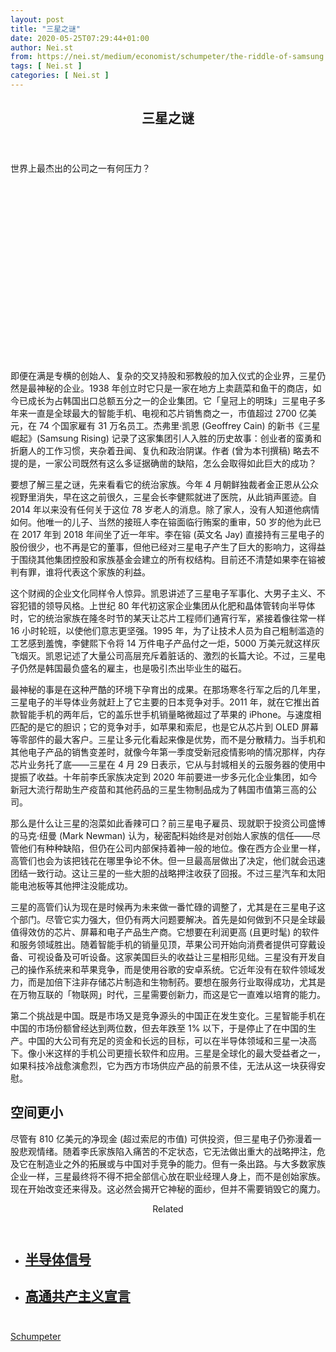 ```yaml
---
layout: post
title: "三星之谜"
date: 2020-05-25T07:29:44+01:00
author: Nei.st
from: https://nei.st/medium/economist/schumpeter/the-riddle-of-samsung
tags: [ Nei.st ]
categories: [ Nei.st ]
---
```


<article class="post-20090 post type-post status-publish format-standard hentry category-schumpeter" id="post-20090">
 <header class="page-header medium Archives">
  <div class="page-header__image">
  </div>
  <div class="page-header__content">
   <h1 class="page-title text-align-center">
    三星之谜
   </h1>
  </div>
 </header>
 <div class="entry-content aesop-entry-content" id="post-20090-content">
  <link as="font" crossorigin="anonymous" href="//cdn.jsdelivr.net/gh/0nd1jyU39XQ/_/glyph/font-face/0uIzqoZjSuJfvSBnvgXTcApMtcVhMcpr.woff" rel="preload" type="font/woff"/>
  <link as="font" crossorigin="anonymous" href="//cdn.jsdelivr.net/gh/0nd1jyU39XQ/_/glyph/font-face/1sTnSLZWDKucPX6SAk.woff" rel="preload" type="font/woff"/>
  <p class="blog-post__description">
   世界上最杰出的公司之一有何压力？​
  </p>
  <span id="more-20090">
  </span>
  <div class="navigation__primary-inner">
   <a class="economist__link-logo" href="//nei.st/medium/economist">
   </a>
  </div>
  <div class="container img component-image">
   <div class="aspectRatioPlaceholder" style="padding-bottom:56.25%;height: 0;">
    <div class="progressiveMedia" data-height="720" data-width="1280">
     <img alt="" class="progressiveMedia-image" data-src="https://cdn.jsdelivr.net/gh/0nd1jyU39XQ/_/img/1/20200502_WBD000_0.jpg" src="https://cdn.jsdelivr.net/gh/0nd1jyU39XQ/_/img/1/20200502_WBD000_0.jpg"/>
    </div>
   </div>
  </div>
  <p>
   即便在满是专横的创始人、复杂的交叉持股和邪教般的加入仪式的企业界，三星仍然是最神秘的企业。1938 年创立时它只是一家在地方上卖蔬菜和鱼干的商店，如今已成长为占韩国出口总额五分之一的企业集团。它「皇冠上的明珠」三星电子多年来一直是全球最大的智能手机、电视和芯片销售商之一，市值超过 2700 亿美元，在 74 个国家雇有 31 万名员工。杰弗里·凯恩 (Geoffrey Cain) 的新书《三星崛起》(Samsung Rising) 记录了这家集团引人入胜的历史故事：创业者的蛮勇和折磨人的工作习惯，夹杂着丑闻、复仇和政治阴谋。作者 (曾为本刊撰稿) 略去不提的是，一家公司既然有这么多证据确凿的缺陷，怎么会取得如此巨大的成功？
  </p>
  <p>
   要想了解三星之谜，先来看看它的统治家族。今年 4 月朝鲜独裁者金正恩从公众视野里消失，早在这之前很久，三星会长李健熙就进了医院，从此销声匿迹。自 2014 年以来没有任何关于这位 78 岁老人的消息。除了家人，没有人知道他病情如何。他唯一的儿子、当然的接班人李在镕面临行贿案的重审，50 岁的他为此已在 2017 年到 2018 年间坐了近一年牢。李在镕 (英文名 Jay) 直接持有三星电子的股份很少，也不再是它的董事，但他已经对三星电子产生了巨大的影响力，这得益于围绕其他集团控股和家族基金会建立的所有权结构。目前还不清楚如果李在镕被判有罪，谁将代表这个家族的利益。
  </p>
  <p>
   这个财阀的企业文化同样令人惊异。凯恩讲述了三星电子军事化、大男子主义、不容犯错的领导风格。上世纪 80 年代初这家企业集团从化肥和晶体管转向半导体时，它的统治家族在隆冬时节的某天让芯片工程师们通宵行军，紧接着像往常一样 16 小时轮班，以使他们意志更坚强。1995 年，为了让技术人员为自己粗制滥造的工艺感到羞愧，李健熙下令将 14 万件电子产品付之一炬，5000 万美元就这样灰飞烟灭。凯恩记述了大量公司高层充斥着脏话的、激烈的长篇大论。不过，三星电子仍然是韩国最负盛名的雇主，也是吸引杰出毕业生的磁石。
  </p>
  <p>
   最神秘的事是在这种严酷的环境下孕育出的成果。在那场寒冬行军之后的几年里，三星电子的半导体业务就赶上了它主要的日本竞争对手。2011 年，就在它推出首款智能手机的两年后，它的盖乐世手机销量略微超过了苹果的 iPhone。与速度相匹配的是它的胆识；它的竞争对手，如苹果和索尼，也是它从芯片到 OLED 屏幕等零部件的最大客户。三星让多元化看起来像是优势，而不是分散精力。当手机和其他电子产品的销售变差时，就像今年第一季度受新冠疫情影响的情况那样，内存芯片业务托了底——三星在 4 月 29 日表示，它从与封城相关的云服务器的使用中提振了收益。十年前李氏家族决定到 2020 年前要进一步多元化企业集团，如今新冠大流行帮助生产疫苗和其他药品的三星生物制品成为了韩国市值第三高的公司。
  </p>
  <p>
   那么是什么让三星的泡菜如此香辣可口？前三星电子雇员、现就职于投资公司盛博的马克·纽曼 (Mark Newman) 认为，秘密配料始终是对创始人家族的信任——尽管他们有种种缺陷，但仍在公司内部保持着神一般的地位。像在西方企业里一样，高管们也会为该把钱花在哪里争论不休。但一旦最高层做出了决定，他们就会迅速团结一致行动。这让三星的一些大胆的战略押注收获了回报。不过三星汽车和太阳能电池板等其他押注没能成功。
  </p>
  <div class="code-block code-block-1" style="margin: 8px 0; clear: both;">
   <div class="container ads_KbHEVhh8Rw">
    <div class="card card--blog post-sidebar">
     <div class="card-body">
      <div class="logo_ngcontent-kty-0">
      </div>
      <div class="iframe-blocker U6XAMK63Vh00WqvF2BacIQ">
       <div class="background-h60B">
       </div>
       <div class="WumZiPCS4MeMw4pxQ">
       </div>
      </div>
     </div>
     <div class="card-footer">
      <div class="card-footer-wrapper" layout="row bottom-left">
      </div>
     </div>
    </div>
   </div>
  </div>
  <p>
   三星的高管们认为现在是时候再为未来做一番忙碌的调整了，尤其是在三星电子这个部门。尽管它实力强大，但仍有两大问题要解决。首先是如何做到不只是全球最值得效仿的芯片、屏幕和电子产品生产商。它想要在利润更高 (且更时髦) 的软件和服务领域胜出。随着智能手机的销量见顶，苹果公司开始向消费者提供可穿戴设备、可视设备及可听设备。这家美国巨头的收益让三星相形见绌。三星没有开发自己的操作系统来和苹果竞争，而是使用谷歌的安卓系统。它近年没有在软件领域发力，而是加倍下注非存储芯片制造和生物制药。要想在服务行业取得成功，尤其是在万物互联的「物联网」时代，三星需要创新力，而这是它一直难以培育的能力。
  </p>
  <p>
   第二个挑战是中国。既是市场又是竞争源头的中国正在发生变化。三星智能手机在中国的市场份额曾经达到两位数，但去年跌至 1% 以下，于是停止了在中国的生产。中国的大公司有充足的资金和长远的目标，可以在半导体领域和三星一决高下。像小米这样的手机公司更擅长软件和应用。三星是全球化的最大受益者之一，如果科技冷战愈演愈烈，它为西方市场供应产品的前景不佳，无法从这一块获得安慰。
  </p>
  <h2>
   空间更小
  </h2>
  <p>
   尽管有 810 亿美元的净现金 (超过索尼的市值) 可供投资，但三星电子仍弥漫着一股悲观情绪。随着李氏家族陷入痛苦的不定状态，它无法做出重大的战略押注，危及它在制造业之外的拓展或与中国对手竞争的能力。但有一条出路。与大多数家族企业一样，三星最终将不得不把全部信心放在职业经理人身上，而不是创始家族。现在开始改变还来得及。这必然会揭开它神秘的面纱，但并不需要销毁它的魔力。
  </p>
  <section class="jsx-1092709871 collection">
   <header class="jsx-1092709871 container">
    <span class="jsx-65431776 text-icon text-right size-md spacing-xxtight weight-medium">
     <span class="jsx-65431776 text">
      <span class="jsx-1092709871">
       Related
      </span>
     </span>
    </span>
   </header>
   <ul class="jsx-1092709871 collection-list">
    <li class="jsx-1092709871">
     <section class="jsx-2013367371 container">
      <div class="jsx-2013367371 content no-cover type-collection">
       <div class="jsx-2013367371 left">
        <a class="jsx-2013367371" href="https://nei.st/medium/economist/buttonwood/the-semaphore-of-semis">
         <h2 class="jsx-2996311878 sidebar">
          半导体信号
         </h2>
        </a>
       </div>
      </div>
     </section>
    </li>
    <li class="jsx-1092709871">
     <section class="jsx-2013367371 container">
      <div class="jsx-2013367371 content no-cover type-collection">
       <div class="jsx-2013367371 left">
        <a class="jsx-2013367371" href="https://nei.st/medium/economist/schumpeter/the-qualcommunist-manifesto">
         <h2 class="jsx-2996311878 sidebar">
          高通共产主义宣言
         </h2>
        </a>
       </div>
      </div>
     </section>
    </li>
   </ul>
  </section>
  <div class="container ag ah">
   <div class="fe n el">
    <a class="dt du bn bo bp bq br bs bt bu dv dw bx by dx dy" href="https://nei.st/medium/economist?source=https://www.economist.com/business/2020/05/02/what-is-weighing-on-samsung" rel="noopener noreferrer nofollow">
     <div class="c ff fg ag ah fh el fi fj ce fk fl fm fn fo fp fq fr fs ft fu">
      <div class="bs em en eo ep eq fv ah fw fg ag bm eu fx q fy fz p ac">
      </div>
     </div>
    </a>
   </div>
  </div>
  <div class="code-block code-block-2" style="margin: 8px 0; clear: both;">
   <br/>
   <div class="container ads_KbHEVhh8Rw">
    <div class="card card--blog post-sidebar">
     <div class="card-body">
      <div class="logo_ngcontent-kty-0">
      </div>
      <div class="iframe-blocker U6XAMK63Vh00WqvF2BacIQ">
       <div class="background-h60B">
       </div>
       <div class="WumZiPCS4MeMw4pxQ">
       </div>
      </div>
     </div>
     <div class="card-footer">
      <div class="card-footer-wrapper" layout="row bottom-left">
      </div>
     </div>
    </div>
   </div>
  </div>
 </div>
 <footer class="entry-footer">
  <div class="categories icon-link">
   <a href="https://nei.st/category/medium/economist/schumpeter" rel="category tag">
    Schumpeter
   </a>
  </div>
 </footer>
</article>

